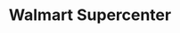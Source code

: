 ---
title: "Walmart Supercenter"
url: /springfield/walmart-supercenter-south-tuttle-road/
shop: supermarket
---